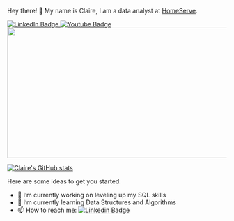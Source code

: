   Hey there! 👋 
  My name is Claire, I am a data analyst at [HomeServe](https://www.homeserve.com/en-us/). 


<div id="badges">
  <a href="https://www.linkedin.com/in/claire9306/">
    <img src="https://img.shields.io/badge/LinkedIn-blue?style=for-the-badge&logo=linkedin&logoColor=white" alt="LinkedIn Badge"/>
  </a>
  <a href="https://www.youtube.com/channel/UCxZr1UPkwFrL3JjfxJDFTAg/playlists?view=50&sort=dd&shelf_id=1">
    <img src="https://img.shields.io/badge/YouTube-red?style=for-the-badge&logo=youtube&logoColor=white" alt="Youtube Badge"/>
  </a>
</div>

<img src="https://github.com/ckraft-bot&style=flat-square&color=blue" alt=""/>

<div align="center">
  <img src="https://media.giphy.com/media/LHZyixOnHwDDy/giphy.gif" width="600" height="300"/>
</div>

[![Claire's GitHub stats](https://github-readme-stats.vercel.app/api?username=ckraft-bot)](https://github.com/anuraghazra/github-readme-stats)

Here are some ideas to get you started:

- 🔭 I’m currently working on leveling up my SQL skills
- 🌱 I’m currently learning Data Structures and Algorithms
- 📫 How to reach me: [![Linkedin Badge](https://img.shields.io/badge/-Claire-blue?style=flat&logo=Linkedin&logoColor=white)](https://www.linkedin.com/in/claire9306/)



